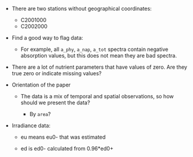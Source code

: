 -   There are two stations without geographical coordinates:

    -   C2001000
    -   C2002000

-   Find a good way to flag data:

    -   For example, all `a_phy`, `a_nap`, `a_tot` spectra contain negative absorption values, but this does not mean they are bad spectra.

-   There are a lot of nutrient parameters that have values of zero. Are they true zero or indicate missing values?

-   Orientation of the paper

    -   The data is a mix of temporal and spatial observations, so how should we present the data?

        -   By `area`?

-   Irradiance data:

    -   eu means eu0- that was estimated

    -   ed is ed0- calculated from 0.96\*ed0+

## 
